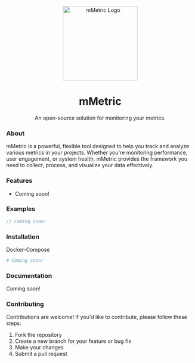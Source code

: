 <div align="center"><img src="https://i.imgur.com/2WyiLMU.png" alt="mMetric Logo" width="200"/></div>
<div align="center"><h1>mMetric</h1></div>
<div align="center">An open-source solution for monitoring your metrics.</div>

### About

mMetric is a powerful, flexible tool designed to help you track and analyze various metrics in your projects. Whether you're monitoring performance, user engagement, or system health, mMetric provides the framework you need to collect, process, and visualize your data effectively.

### Features

- Coming soon!

### Examples

```java
// Coming soon!
```

### Installation

Docker-Compose
```yaml
# Coming soon!
```

### Documentation

Coming soon!

### Contributing

Contributions are welcome! If you'd like to contribute, please follow these steps:

1. Fork the repository
2. Create a new branch for your feature or bug fix
3. Make your changes
4. Submit a pull request